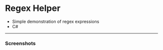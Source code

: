 # Regex Helper

- Simple demonstration of regex expressions  
- C#  

---  
### Screenshots  
<!--screenshot-->
